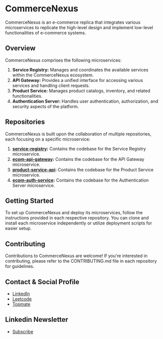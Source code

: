 # CommerceNexus

CommerceNexus is an e-commerce replica that integrates various microservices to replicate the high-level design and implement low-level functionalities of e-commerce systems.

## Overview

CommerceNexus comprises the following microservices:

1. **Service Registry:** Manages and coordinates the available services within the CommerceNexus ecosystem.
2. **API Gateway:** Provides a unified interface for accessing various services and handling client requests.
3. **Product Service:** Manages product catalogs, inventory, and related functionalities.
4. **Authentication Server:** Handles user authentication, authorization, and security aspects of the platform.

## Repositories

CommerceNexus is built upon the collaboration of multiple repositories, each focusing on a specific microservice:

1. **[service-registry](https://github.com/ashwani-cse/service-registry):** Contains the codebase for the Service Registry microservice.
2. **[ecom-api-gateway](https://github.com/ashwani-cse/ecom-api-gateway):** Contains the codebase for the API Gateway microservice.
3. **[product-service-api](https://github.com/ashwani-cse/product-service-api):** Contains the codebase for the Product Service microservice.
4. **[ecom-auth-service](https://github.com/ashwani-cse/ecom-auth-service):** Contains the codebase for the Authentication Server microservice.

## Getting Started

To set up CommerceNexus and deploy its microservices, follow the instructions provided in each respective repository. You can clone and install each microservice independently or utilize deployment scripts for easier setup.

## Contributing

Contributions to CommerceNexus are welcome! If you're interested in contributing, please refer to the CONTRIBUTING.md file in each repository for guidelines.


## Contact & Social Profile
- [LinkedIn](https://www.linkedin.com/in/ashwanicse/)
- [Leetcode](https://leetcode.com/ashwani__kumar/)
- [Topmate](https://topmate.io/ashwanikumar)
## Linkedin Newsletter
- [Subscribe](https://www.linkedin.com/newsletters/7084124970443767808/)

